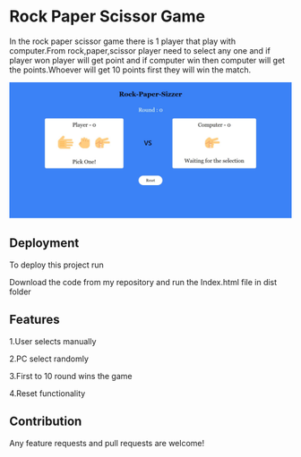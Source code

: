 
# Rock Paper Scissor Game

In the rock paper scissor game there is 1 player that play with computer.From rock,paper,scissor player need to select any one and if player won player will get point and if computer win then computer will get the points.Whoever will get 10 points first they will win the match.


![Alt img](Rock-Paper-seccior.jpg)
## Deployment

To deploy this project run

Download the code from my repository and run the Index.html file in dist folder


## Features

1.User selects manually

2.PC select randomly

3.First to 10 round wins the game

4.Reset functionality

## Contribution

Any feature requests and pull requests are welcome!

